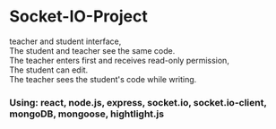 # Socket-IO-Project
<p>
teacher and student interface, </br>
The student and teacher see the same code. </br>
The teacher enters first and receives read-only permission, </br>
The student can edit. </br>
The teacher sees the student's code while writing. </br>

<h3>Using: react, node.js, express, socket.io, socket.io-client, mongoDB, mongoose, hightlight.js </h3>
</p>
